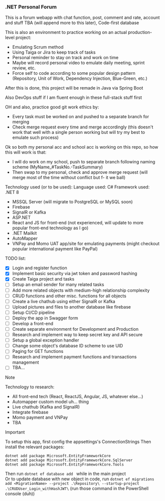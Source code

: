 ### .NET Personal Forum

This is a forum webapp with chat function, post, comment and rate, account and stuff TBA (will append more to this later), Code-first database

This is also an environment to practice working on an actual production-level project:
+ Emulating Scrum method
+ Using Taiga or Jira to keep track of tasks
+ Personal reminder to stay on track and work on time
+ Maybe will record personal video to emulate daily meeting, sprint review, etc.
+ Force self to code according to some popular design pattern (Repository, Unit of Work, Dependency Injection, Blue-Green, etc.)

After this is done, this project will be remade in Java via Spring Boot

Also DevOps stuff if I am fluent enough in these full-stack stuff first

OH and also, practice good git work ethics by:
+ Every task must be worked on and pushed to a separate branch for merging
+ Check merge request every time and merge accordingly
(this doesn't work that well with a single person working but will try my best to emulate such process)

Ok so both my personal acc and school acc is working on this repo, so how this will work is that:
+ I will do work on my school, push to separate branch following naming scheme (MyName_#TaskNo.-TaskSummary)
+ Then swap to my personal, check and approve merge request (will merge most of the time without conflict but f- it we ball)

Technology used (or to be used):
Language used: C#
Framework used: .NET 8
- MSSQL Server (will migrate to PostgreSQL or MySQL soon)
- Firebase
- SignalR or Kafka
- ASP.NET
- React and JS for front-end (not experienced, will update to more popular front-end technology as I go)
- .NET Mailkit
- AutoMapper
- VNPay and Momo UAT app/site for emulating payments (might checkout popular international payment like PayPal)

TODO list:
- [x] Login and register function
- [x] Implement basic security via jwt token and password hashing
- [x] Create Taiga project and tasks
- [ ] Setup an email sender for many related tasks
- [ ] Add more related objects with medium-high relationship complexity 
- [ ] CRUD functions and other misc. functions for all objects
- [ ] Create a live chathub using either SignalR or Kafka
- [ ] Upload pictures and files to another database like firebase
- [ ] Setup CI/CD pipeline
- [ ] Deploy the app in Swagger form
- [ ] Develop a front-end 
- [ ] Create separate environment for Development and Production
- [ ] Research and implement way to keep secret key and API secure
- [ ] Setup a global exception handler
- [ ] Change some object's database ID scheme to use UID
- [ ] Paging for GET functions
- [ ] Research and implement payment functions and transactions management
- [ ] TBA...

> [!NOTE]
> Technology to research:
> + All front-end tech (React, ReactJS, Angular, JS, whatever else...)
> + Automapper custom model uh... thing
> + Live chathub (Kafka and SignalR)
> + Integrate firebase
> + Momo payment and VNPay
> + TBA

> [!IMPORTANT]
> To setup this app, first config the appsettings's ConnectionStrings
> Then install the relevant packages:
> ```
> dotnet add package Microsoft.EntityFrameworkCore
> dotnet add package Microsoft.EntityFrameworkCore.SqlServer
> dotnet add package Microsoft.EntityFrameworkCore.Tools
> ```
> Then run ```dotnet ef database add ``` while in the main project  
> Or to update database with new object in code, run ```dotnet ef migrations add <MigrationName> --project .\Repository\ --startup-project .\CRUDUser_Login_withHashJWT\```
> (run those command in the PowerShell console (duh))
